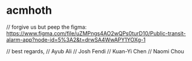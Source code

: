 # acmhoth

// forgive us but peep the figma: https://www.figma.com/file/uZMPngs4AO2wQPs0turD10/Public-transit-alarm-app?node-id=5%3A2&t=drwSA4WwAPY1YOXg-1


// best regards,
// Ayub Ali
// Josh Fendi
// Kuan-Yi Chen
// Naomi Chou
